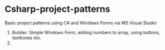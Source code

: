 # Csharp-project-patterns
Basic project patterns using C# and Windows Forms via MS Visual Studio
1. Builder: Simple Windows Form, adding numbers to array, using buttons, textboxes etc.
2. 
